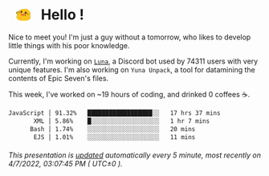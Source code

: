 <h1>   <img src="./spoink.gif" style="vertical-align:middle;" width="30px">   Hello ! </h1>

Nice to meet you! I'm just a guy without a tomorrow, who likes to develop little things with his poor knowledge.

Currently, I'm working on <a href='https://github.com/Asgarrrr/Luna'>`Luna`</a>, a Discord bot used by 74311 users with very unique features. I'm also working on `Yuna Unpack`, a tool for datamining the contents of Epic Seven's files.

This week, I've worked on ~19 hours of coding, and drinked 0 coffees ☕.

```
JavaScript │ 91.32%   ██████████████████░░   17 hrs 37 mins
       XML │ 5.86%    █░░░░░░░░░░░░░░░░░░░   1 hr 7 mins
      Bash │ 1.74%    ░░░░░░░░░░░░░░░░░░░░   20 mins
       EJS │ 1.01%    ░░░░░░░░░░░░░░░░░░░░   11 mins
```

###### This presentation is [updated](https://github.com/Asgarrrr) automatically every 5 minute, most recently on 4/7/2022, 03:07:45 PM ( UTC±0 ).
